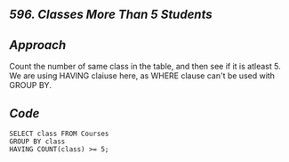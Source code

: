 *596. Classes More Than 5 Students*
------------------------------------------

*Approach*
---------------
Count the number of same class in the table, and then see if it is atleast 5.
We are using HAVING claiuse here, as WHERE clause can't be used with GROUP BY.

*Code*
--------------
```
SELECT class FROM Courses
GROUP BY class
HAVING COUNT(class) >= 5;
```